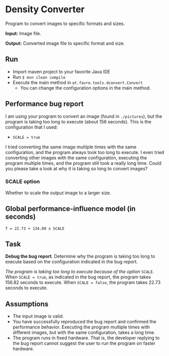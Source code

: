 # Density Converter
Program to convert images to specific formats and sizes.

**Input:** Image file.

**Output:** Converted image file to specific format and size.

## Run

* Import maven project to your favorite Java IDE
* Run `$ mvn clean compile`
* Execute the main method in `at.favre.tools.dconvert.Convert`
    * You can change the configuration options in the main method.

## Performance bug report
I am using your program to convert an image (found in `./pictures`), but the program is taking too long to execute (about 156 seconds).
This is the configuration that I used: 

* `SCALE = true`

I tried converting the same image multiple times with the same configuration, and the program always took too long to execute.
I even tried converting other images with the same configuration, executing the program multiple times, and the program still took a really long time.
Could you please take a look at why it is taking so long to convert images?

### SCALE option
Whether to scale the output image to a larger size.

## Global performance-influence model (in seconds)
`T = 22.73 + 134.09 x SCALE`

## Task
**Debug the bug report**. Determine why the program is taking too long to execute based on the configuration indicated in the bug report.

*The program is taking too long to execute because of the option* `SCALE`. 
When `SCALE = true`, as indicated in the bug report, the program takes 156.82 seconds to execute.
When `SCALE = false`, the program takes 22.73 seconds to execute.

## Assumptions

* The input image is valid.
* You have successfully reproduced the bug report and confirmed the performance behavior.
Executing the program multiple times with different images, but with the same configuration, takes a long time.
* The program runs in fixed hardware. 
That is, the developer replying to the bug report cannot suggest the user to run the program on faster hardware.
